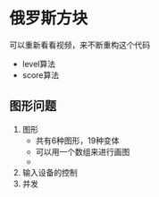 # 俄罗斯方块

可以重新看看视频，来不断重构这个代码
- level算法
- score算法
  

## 图形问题
1. 图形 
   - 共有6种图形，19种变体
   - 可以用一个数组来进行画图
   - 
2. 输入设备的控制
3. 并发
   
## 
